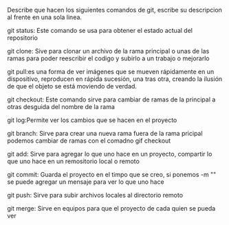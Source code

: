 Describe que hacen los siguientes comandos de git, escribe su descripcion al frente en una sola linea.

git status: Este comando se usa para obtener el estado actual del repositorio

git clone: Sive para clonar un archivo de la rama principal o unas de las ramas para poder reescribir el codigo y subirlo a un trabajo o mejorarlo

git pull:es una forma de ver imágenes que se mueven rápidamente en un dispositivo, reproducen en rápida sucesión, una tras otra, creando la ilusión de que el objeto se está moviendo de verdad.

git checkout: Este comando sirve para cambiar de ramas de la principal a otras desguida del nombre de la rama

git log:Permite ver los cambios que se hacen en el proyecto 

git branch: Sirve para crear una nueva rama fuera de la rama pricipal podemos cambiar de ramas con el comadno gif checkout

git add: Sirve para agregar lo que uno hace en un proyecto, compartir lo que uno hace en un remositorio local o remoto

git commit: Guarda el proyecto en el timpo que se creo, si ponemos -m "" se puede agregar un mensaje para ver lo que uno hace

git push: Sirve para subir archivos locales al directorio remoto 

git merge: Sirve en equipos para que el proyecto de cada quien se pueda ver 

